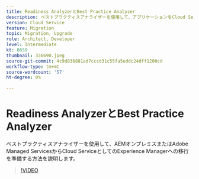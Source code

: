 ```yaml
---
title: Readiness AnalyzerとBest Practice Analyzer
description: ベストプラクティスアナライザーを使用して、アプリケーションをCloud ServiceとしてExperience Managerに移行する方法を説明します
version: Cloud Service
feature: Migration
topic: Migration, Upgrade
role: Architect, Developer
level: Intermediate
kt: 8659
thumbnail: 336690.jpeg
source-git-commit: 4c9d836881ad7cccd31c55fa5eddc24dff1200cd
workflow-type: tm+mt
source-wordcount: '57'
ht-degree: 0%

---
```



# Readiness AnalyzerとBest Practice Analyzer

ベストプラクティスアナライザーを使用して、AEMオンプレミスまたはAdobe Managed ServicesからCloud ServiceとしてのExperience Managerへの移行を準備する方法を説明します。

>[!VIDEO](https://video.tv.adobe.com/v/336690/?quality=12&learn=on)
